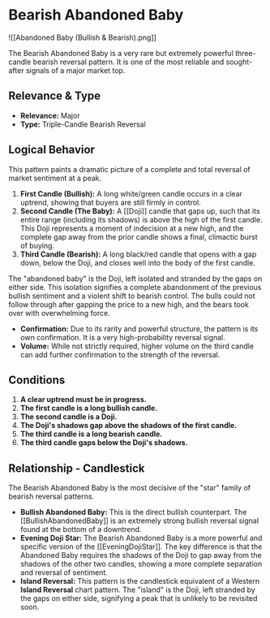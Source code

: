 # Bearish Abandoned Baby

![[Abandoned Baby (Bullish & Bearish).png]]

The Bearish Abandoned Baby is a very rare but extremely powerful three-candle bearish reversal pattern. It is one of the most reliable and sought-after signals of a major market top.

## Relevance & Type

- **Relevance:** Major
- **Type:** Triple-Candle Bearish Reversal

## Logical Behavior

This pattern paints a dramatic picture of a complete and total reversal of market sentiment at a peak.

1.  **First Candle (Bullish):** A long white/green candle occurs in a clear uptrend, showing that buyers are still firmly in control.
2.  **Second Candle (The Baby):** A [[Doji]] candle that gaps up, such that its entire range (including its shadows) is above the high of the first candle. This Doji represents a moment of indecision at a new high, and the complete gap away from the prior candle shows a final, climactic burst of buying.
3.  **Third Candle (Bearish):** A long black/red candle that opens with a gap down, below the Doji, and closes well into the body of the first candle.

The "abandoned baby" is the Doji, left isolated and stranded by the gaps on either side. This isolation signifies a complete abandonment of the previous bullish sentiment and a violent shift to bearish control. The bulls could not follow through after gapping the price to a new high, and the bears took over with overwhelming force.

- **Confirmation:** Due to its rarity and powerful structure, the pattern is its own confirmation. It is a very high-probability reversal signal.
- **Volume:** While not strictly required, higher volume on the third candle can add further confirmation to the strength of the reversal.

## Conditions

1.  **A clear uptrend must be in progress.**
2.  **The first candle is a long bullish candle.**
3.  **The second candle is a Doji.**
4.  **The Doji's shadows gap above the shadows of the first candle.**
5.  **The third candle is a long bearish candle.**
6.  **The third candle gaps below the Doji's shadows.**

## Relationship - Candlestick

The Bearish Abandoned Baby is the most decisive of the "star" family of bearish reversal patterns.

- **Bullish Abandoned Baby:** This is the direct bullish counterpart. The [[BullishAbandonedBaby]] is an extremely strong bullish reversal signal found at the bottom of a downtrend.
- **Evening Doji Star:** The Bearish Abandoned Baby is a more powerful and specific version of the [[EveningDojiStar]]. The key difference is that the Abandoned Baby requires the shadows of the Doji to gap away from the shadows of the other two candles, showing a more complete separation and reversal of sentiment.
- **Island Reversal:** This pattern is the candlestick equivalent of a Western **Island Reversal** chart pattern. The "island" is the Doji, left stranded by the gaps on either side, signifying a peak that is unlikely to be revisited soon.
